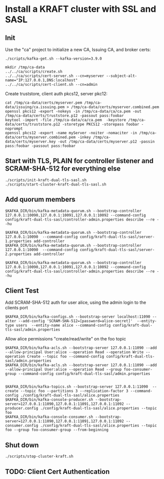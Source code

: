 # Install a KRAFT cluster with SSL and SASL


## Init

Use the "ca" project to initialize a new CA, Issuing CA, and broker certs:

```
./scripts/kafka-get.sh --kafka-version=3.9.0
```

```
mkdir /tmp/ca-data
../../ca/scripts/create.sh
../../ca/scripts/cert-server.sh --cn=myserver --subject-alt-name="IP:127.0.0.1,DNS:localhost"
../../ca/scripts/cert-client.sh --cn=admin
```

Create truststore, client auth pkcs12, server pkc12:

```
cat /tmp/ca-data/certs/myserver.pem /tmp/ca-data/issuing/ca.issuing.pem > /tmp/ca-data/certs/myserver.combined.pem
openssl pkcs12 -export -nokeys -in /tmp/ca-data/ca/ca.pem -out /tmp/ca-data/certs/truststore.p12 -passout pass:foobar
keytool -import -file /tmp/ca-data/ca/ca.pem  -keystore /tmp/ca-data/certs/truststore.p12 -storetype PKCS12 -storepass foobar -noprompt
openssl pkcs12 -export -name myServer -noiter -nomaciter -in /tmp/ca-data/certs/myserver.combined.pem -inkey /tmp/ca-data/certs/myserver.key -out /tmp/ca-data/certs/myserver.p12 -passin pass:foobar -passout pass:foobar
```

## Start with TLS, PLAIN for controller listener and  SCRAM-SHA-512 for everything else


```
./scripts/init-kraft-dual-tls-sasl.sh
./scripts/start-cluster-kraft-dual-tls-sasl.sh
```

## Add quorum members

```
$KAFKA_DIR/bin/kafka-metadata-quorum.sh --bootstrap-controller 127.0.0.1:10090,127.0.0.1:10091,127.0.0.1:10092 --command-config config/kraft-dual-tls-sasl/controller-admin.properties describe --re --hu
```

```
$KAFKA_DIR/bin/kafka-metadata-quorum.sh --bootstrap-controller 127.0.0.1:10090  --command-config config/kraft-dual-tls-sasl/server-1.properties add-controller 
$KAFKA_DIR/bin/kafka-metadata-quorum.sh --bootstrap-controller 127.0.0.1:10090  --command-config config/kraft-dual-tls-sasl/server-2.properties add-controller 
```

```
$KAFKA_DIR/bin/kafka-metadata-quorum.sh --bootstrap-controller 127.0.0.1:10090,127.0.0.1:10091,127.0.0.1:10092 --command-config config/kraft-dual-tls-sasl/controller-admin.properties describe --re --hu
```


## Client Test

Add SCRAM-SHA-512 auth for user alice, using the admin login to the clients port
```
$KAFKA_DIR/bin/kafka-configs.sh --bootstrap-server localhost:11090 --alter --add-config 'SCRAM-SHA-512=[password=alice-secret]'  --entity-type users  --entity-name alice --command-config config/kraft-dual-tls-sasl/admin.properties
```

Allow alice permissions "create/read/write" on the foo topic
```
$KAFKA_DIR/bin/kafka-acls.sh --bootstrap-server 127.0.0.1:11090 --add --allow-principal User:alice --operation Read --operation Write --operation Create --topic foo --command-config config/kraft-dual-tls-sasl/admin.properties
$KAFKA_DIR/bin/kafka-acls.sh --bootstrap-server 127.0.0.1:11090 --add --allow-principal User:alice --operation Read --group foo-consumer-group --command-config config/kraft-dual-tls-sasl/admin.properties
```

```

$KAFKA_DIR/bin/kafka-topics.sh --bootstrap-server 127.0.0.1:11090  --create --topic foo --partitions 3 --replication-factor 3 --command-config ./config/kraft-dual-tls-sasl/alice.properties
$KAFKA_DIR/bin/kafka-console-producer.sh --bootstrap-server=127.0.0.1:11090,127.0.0.1:11091,127.0.0.1:11092 --producer.config ./config/kraft-dual-tls-sasl/alice.properties --topic foo
$KAFKA_DIR/bin/kafka-console-consumer.sh --bootstrap-server=127.0.0.1:11090,127.0.0.1:11091,127.0.0.1:11092 --consumer.config ./config/kraft-dual-tls-sasl/alice.properties --topic foo --group foo-consumer-group --from-beginning
```

## Shut down

```
./scripts/stop-cluster-kraft.sh
```

## TODO: Client Cert Authentication

